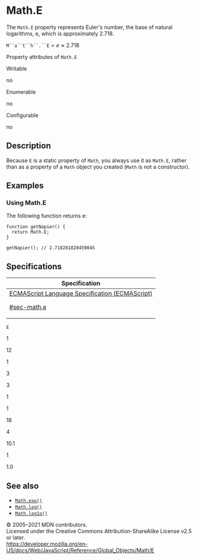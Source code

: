 # Math.E

The `Math.E` property represents Euler's number, the base of natural logarithms, e, which is approximately 2.718.

` M``a``t``h``.``E ` = *e* ≈ 2.718

Property attributes of `Math.E`

Writable

no

Enumerable

no

Configurable

no

## Description

Because `E` is a static property of `Math`, you always use it as `Math.E`, rather than as a property of a `Math` object you created (`Math` is not a constructor).

## Examples

### Using Math.E

The following function returns e:

    function getNapier() {
      return Math.E;
    }

    getNapier(); // 2.718281828459045

## Specifications

<table>
<thead>
<tr class="header">
<th>Specification</th>
</tr>
</thead>
<tbody>
<tr class="odd">
<td>
<a href="https://tc39.es/ecma262/#sec-math.e">ECMAScript Language Specification (ECMAScript) 
<br/>

<span class="small">#sec-math.e</span>
</a>
</td>
</tr>
</tbody>
</table>

`E`

1

12

1

3

3

1

1

18

4

10.1

1

1.0

## See also

-   [`Math.exp()`](exp)
-   [`Math.log()`](log)
-   [`Math.log1p()`](log1p)

© 2005–2021 MDN contributors.  
Licensed under the Creative Commons Attribution-ShareAlike License v2.5 or later.  
<a href="https://developer.mozilla.org/en-US/docs/Web/JavaScript/Reference/Global_Objects/Math/E" class="_attribution-link">https://developer.mozilla.org/en-US/docs/Web/JavaScript/Reference/Global_Objects/Math/E</a>
